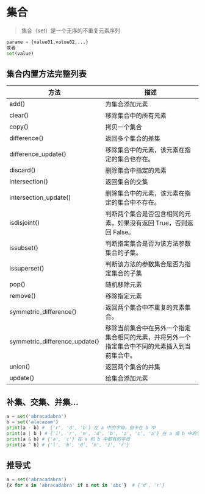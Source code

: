 # 集合

> 集合（set）是一个无序的不重复元素序列

```python
parame = {value01,value02,...}
或者
set(value)
```

## 集合内置方法完整列表

| 方法                          | 描述                                                                                           |
| ----------------------------- | ---------------------------------------------------------------------------------------------- |
| add()                         | 为集合添加元素                                                                                 |
| clear()                       | 移除集合中的所有元素                                                                           |
| copy()                        | 拷贝一个集合                                                                                   |
| difference()                  | 返回多个集合的差集                                                                             |
| difference_update()           | 移除集合中的元素，该元素在指定的集合也存在。                                                   |
| discard()                     | 删除集合中指定的元素                                                                           |
| intersection()                | 返回集合的交集                                                                                 |
| intersection_update()         | 删除集合中的元素，该元素在指定的集合中不存在。                                                 |
| isdisjoint()                  | 判断两个集合是否包含相同的元素，如果没有返回 True，否则返回 False。                            |
| issubset()                    | 判断指定集合是否为该方法参数集合的子集。                                                       |
| issuperset()                  | 判断该方法的参数集合是否为指定集合的子集                                                       |
| pop()                         | 随机移除元素                                                                                   |
| remove()                      | 移除指定元素                                                                                   |
| symmetric_difference()        | 返回两个集合中不重复的元素集合。                                                               |
| symmetric_difference_update() | 移除当前集合中在另外一个指定集合相同的元素，并将另外一个指定集合中不同的元素插入到当前集合中。 |
| union()                       | 返回两个集合的并集                                                                             |
| update()                      | 给集合添加元素                                                                                 |

## 补集、交集、并集...

```python
a = set('abracadabra')
b = set('alacazam')
print(a - b) #  {'r', 'd', 'b'} 在 a 中的字母，但不在 b 中
print(a | b ) # {'l', 'r', 'm', 'd', 'b', 'z', 'c', 'a'} 在 a 或 b 中的字母
print(a & b) # {'a', 'c'} 在 a 和 b 中都有的字母
print(a ^ b) # {'l', 'b', 'd', 'm', 'z', 'r'}
```

## 推导式

```python
a = set('abracadabra')
{x for x in 'abracadabra' if x not in 'abc'}  # {'d', 'r'}
```

